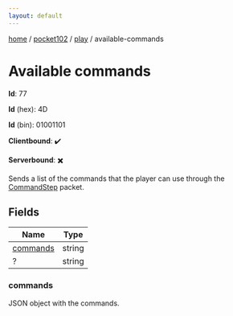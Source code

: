```yaml
---
layout: default
---
```


[home](/)  /  [pocket102](/protocol/pocket102)  /  [play](/protocol/pocket102/play)  /  available-commands

# Available commands

**Id**: 77

**Id** (hex): 4D

**Id** (bin): 01001101

**Clientbound**: ✔️

**Serverbound**: ✖️

Sends a list of the commands that the player can use through the [CommandStep](#play_command-step) packet.

## Fields

Name | Type
---|---
[commands](#commands) | string
? | string

### commands

JSON object with the commands.


